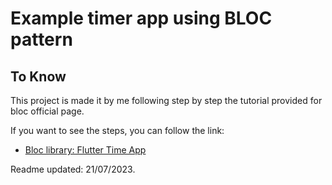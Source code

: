 # Example timer app using BLOC pattern


## To Know

This project is made it by me following step by step the tutorial provided for bloc official page.

If you want to see the steps, you can follow the link:

- [Bloc library: Flutter Time App](https://bloclibrary.dev/#/fluttertimertutorial)

Readme updated: 21/07/2023.
